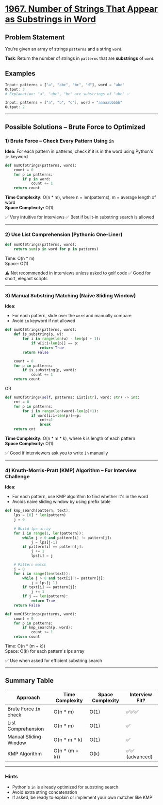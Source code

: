 # [1967. Number of Strings That Appear as Substrings in Word](https://leetcode.com/problems/number-of-strings-that-appear-as-substrings-in-word/)

## Problem Statement
You're given an array of strings `patterns` and a string `word`.

**Task**: Return the number of strings in `patterns` that are **substrings** of `word`.

## Examples
```python
Input: patterns = ["a", "abc", "bc", "d"], word = "abc"
Output: 3
# Explanation: "a", "abc", "bc" are substrings of "abc" ✅
```

```python
Input: patterns = ["a", "b", "c"], word = "aaaaabbbbb"
Output: 2
```

---

## Possible Solutions – Brute Force to Optimized
### 1) Brute Force – Check Every Pattern Using `in`
**Idea:** For each pattern in patterns, check if it is in the word using Python's `in` keyword

```python
def numOfStrings(patterns, word):
    count = 0
    for p in patterns:
        if p in word:
            count += 1
    return count
```

**Time Complexity:** O(n * m), where n = len(patterns), m = average length of word  
**Space Complexity:** O(1)  

✅ Very intuitive for interviews
✅ Best if built-in substring search is allowed

---

### 2) Use List Comprehension (Pythonic One-Liner)

```python
def numOfStrings(patterns, word):
    return sum(p in word for p in patterns)
```

Time: O(n * m)  
Space: O(1)  

⚠️ Not recommended in interviews unless asked to golf code
✅ Good for short, elegant scripts

---

### 3) Manual Substring Matching (Naive Sliding Window)

**Idea:**
- For each pattern, slide over the `word` and manually compare
- Avoid `in` keyword if not allowed

```python
def numOfStrings(patterns, word):
    def is_substring(p, w):
        for i in range(len(w) - len(p) + 1):
            if w[i:i+len(p)] == p:
                return True
        return False

    count = 0
    for p in patterns:
        if is_substring(p, word):
            count += 1
    return count
```
OR
```python
def numOfStrings(self, patterns: List[str], word: str) -> int:
    cnt = 0
    for p in patterns:
        for i in range(len(word)-len(p)+1):
            if word[i:i+len(p)]==p:
                cnt+=1
                break
    return cnt
```


**Time Complexity:** O(n * m * k), where k is length of each pattern  
**Space Complexity:** O(1)  

✅ Good if interviewers ask you to write `in` manually

---

### 4) Knuth-Morris-Pratt (KMP) Algorithm – For Interview Challenge

**Idea:**
- For each pattern, use KMP algorithm to find whether it's in the word
- Avoids naive sliding window by using prefix table

```python
def kmp_search(pattern, text):
    lps = [0] * len(pattern)
    j = 0
    
    # Build lps array
    for i in range(1, len(pattern)):
        while j > 0 and pattern[i] != pattern[j]:
            j = lps[j-1]
        if pattern[i] == pattern[j]:
            j += 1
            lps[i] = j

    # Pattern match
    j = 0
    for i in range(len(text)):
        while j > 0 and text[i] != pattern[j]:
            j = lps[j-1]
        if text[i] == pattern[j]:
            j += 1
        if j == len(pattern):
            return True
    return False

def numOfStrings(patterns, word):
    count = 0
    for p in patterns:
        if kmp_search(p, word):
            count += 1
    return count
```

Time: O(n * (m + k))  
Space: O(k) for each pattern's lps array  

✅ Use when asked for efficient substring search

---

## Summary Table
| Approach                           | Time Complexity      | Space Complexity | Interview Fit? |
|-----------------------------------|-----------------------|------------------|----------------|
| Brute Force `in` check            | O(n * m)              | O(1)             | ✅✅✅           |
| List Comprehension                | O(n * m)              | O(1)             | ✅              |
| Manual Sliding Window             | O(n * m * k)          | O(1)             | ✅              |
| KMP Algorithm                     | O(n * (m + k))        | O(k)             | ✅✅ (advanced)  |

---

### Hints
- Python's `in` is already optimized for substring search
- Avoid extra string concatenation
- If asked, be ready to explain or implement your own matcher like KMP